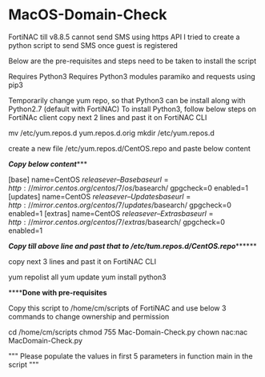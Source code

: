 # MacOS-Domain-Check

FortiNAC till v8.8.5 cannot send SMS using https API
I tried to create a python script to send SMS once guest is registered


Below are the pre-requisites and steps need to be taken to install the script

Requires Python3
Requires Python3 modules paramiko and requests using pip3

Temporarily change yum repo, so that Python3 can be install along with Python2.7 (default with FortiNAC)
To install Python3, follow below steps on FortiNAc client
copy next 2 lines and past it on FortiNAC CLI


mv /etc/yum.repos.d yum.repos.d.orig
mkdir /etc/yum.repos.d


create a new file /etc/yum.repos.d/CentOS.repo and paste below content

*****Copy below content********

[base]
name=CentOS $releasever – Base
baseurl=http://mirror.centos.org/centos/7/os/$basearch/
gpgcheck=0
enabled=1
[updates]
name=CentOS $releasever – Updates
baseurl=http://mirror.centos.org/centos/7/updates/$basearch/
gpgcheck=0
enabled=1
[extras]
name=CentOS $releasever – Extras
baseurl=http://mirror.centos.org/centos/7/extras/$basearch/
gpgcheck=0
enabled=1


*********Copy till above line and past that to /etc/tum.repos.d/CentOS.repo***************

copy next 3 lines and past it on FortiNAC CLI

yum repolist all
yum update
yum install python3

********Done with pre-requisites****

Copy this script to /home/cm/scripts of FortiNAC and use below 3 commands to change ownership and permission

cd /home/cm/scripts
chmod 755 Mac-Domain-Check.py
chown nac:nac MacDomain-Check.py




"""
Please populate the values in first 5 parameters in function main in the script
"""
